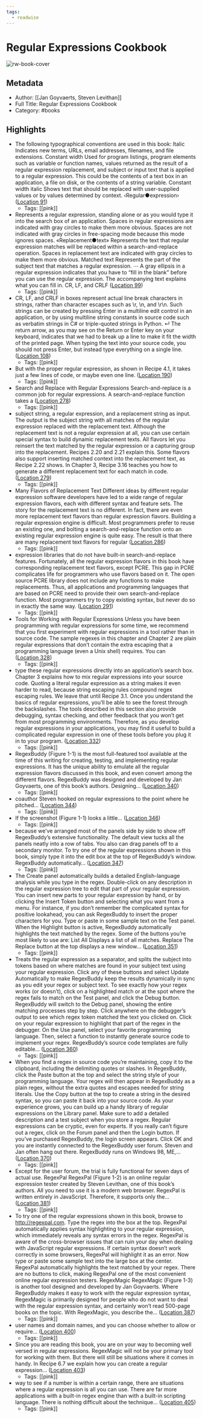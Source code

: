 ```yaml
---
tags:
  - readwise
---
```


# Regular Expressions Cookbook

![rw-book-cover](https://images-na.ssl-images-amazon.com/images/I/51JETzsPyVL._SL200_.jpg)

## Metadata
- Author: [[Jan Goyvaerts, Steven Levithan]]
- Full Title: Regular Expressions Cookbook
- Category: #books

## Highlights
- The following typographical conventions are used in this book: Italic Indicates new terms, URLs, email addresses, filenames, and file extensions. Constant width Used for program listings, program elements such as variable or function names, values returned as the result of a regular expression replacement, and subject or input text that is applied to a regular expression. This could be the contents of a text box in an application, a file on disk, or the contents of a string variable. Constant width italic Shows text that should be replaced with user-supplied values or by values determined by context. ‹Regular●expression› ([Location 91](https://readwise.io/to_kindle?action=open&asin=B008Y4OP1O&location=91))
    - Tags: [[pink]] 
- Represents a regular expression, standing alone or as you would type it into the search box of an application. Spaces in regular expressions are indicated with gray circles to make them more obvious. Spaces are not indicated with gray circles in free-spacing mode because this mode ignores spaces. «Replacement●text» Represents the text that regular expression matches will be replaced within a search-and-replace operation. Spaces in replacement text are indicated with gray circles to make them more obvious. Matched text Represents the part of the subject text that matches a regular expression. ⋯ A gray ellipsis in a regular expression indicates that you have to “fill in the blank” before you can use the regular expression. The accompanying text explains what you can fill in. CR, LF, and CRLF ([Location 99](https://readwise.io/to_kindle?action=open&asin=B008Y4OP1O&location=99))
    - Tags: [[pink]] 
- CR, LF, and CRLF in boxes represent actual line break characters in strings, rather than character escapes such as \r, \n, and \r\n. Such strings can be created by pressing Enter in a multiline edit control in an application, or by using multiline string constants in source code such as verbatim strings in C# or triple-quoted strings in Python. ↵ The return arrow, as you may see on the Return or Enter key on your keyboard, indicates that we had to break up a line to make it fit the width of the printed page. When typing the text into your source code, you should not press Enter, but instead type everything on a single line. ([Location 108](https://readwise.io/to_kindle?action=open&asin=B008Y4OP1O&location=108))
    - Tags: [[pink]] 
- But with the proper regular expression, as shown in Recipe 4.1, it takes just a few lines of code, or maybe even one line. ([Location 190](https://readwise.io/to_kindle?action=open&asin=B008Y4OP1O&location=190))
    - Tags: [[pink]] 
- Search and Replace with Regular Expressions Search-and-replace is a common job for regular expressions. A search-and-replace function takes a ([Location 278](https://readwise.io/to_kindle?action=open&asin=B008Y4OP1O&location=278))
    - Tags: [[pink]] 
- subject string, a regular expression, and a replacement string as input. The output is the subject string with all matches of the regular expression replaced with the replacement text. Although the replacement text is not a regular expression at all, you can use certain special syntax to build dynamic replacement texts. All flavors let you reinsert the text matched by the regular expression or a capturing group into the replacement. Recipes 2.20 and 2.21 explain this. Some flavors also support inserting matched context into the replacement text, as Recipe 2.22 shows. In Chapter 3, Recipe 3.16 teaches you how to generate a different replacement text for each match in code. ([Location 279](https://readwise.io/to_kindle?action=open&asin=B008Y4OP1O&location=279))
    - Tags: [[pink]] 
- Many Flavors of Replacement Text Different ideas by different regular expression software developers have led to a wide range of regular expression flavors, each with different syntax and feature sets. The story for the replacement text is no different. In fact, there are even more replacement text flavors than regular expression flavors. Building a regular expression engine is difficult. Most programmers prefer to reuse an existing one, and bolting a search-and-replace function onto an existing regular expression engine is quite easy. The result is that there are many replacement text flavors for regular ([Location 286](https://readwise.io/to_kindle?action=open&asin=B008Y4OP1O&location=286))
    - Tags: [[pink]] 
- expression libraries that do not have built-in search-and-replace features. Fortunately, all the regular expression flavors in this book have corresponding replacement text flavors, except PCRE. This gap in PCRE complicates life for programmers who use flavors based on it. The open source PCRE library does not include any functions to make replacements. Thus, all applications and programming languages that are based on PCRE need to provide their own search-and-replace function. Most programmers try to copy existing syntax, but never do so in exactly the same way. ([Location 291](https://readwise.io/to_kindle?action=open&asin=B008Y4OP1O&location=291))
    - Tags: [[pink]] 
- Tools for Working with Regular Expressions Unless you have been programming with regular expressions for some time, we recommend that you first experiment with regular expressions in a tool rather than in source code. The sample regexes in this chapter and Chapter 2 are plain regular expressions that don’t contain the extra escaping that a programming language (even a Unix shell) requires. You can ([Location 328](https://readwise.io/to_kindle?action=open&asin=B008Y4OP1O&location=328))
    - Tags: [[pink]] 
- type these regular expressions directly into an application’s search box. Chapter 3 explains how to mix regular expressions into your source code. Quoting a literal regular expression as a string makes it even harder to read, because string escaping rules compound regex escaping rules. We leave that until Recipe 3.1. Once you understand the basics of regular expressions, you’ll be able to see the forest through the backslashes. The tools described in this section also provide debugging, syntax checking, and other feedback that you won’t get from most programming environments. Therefore, as you develop regular expressions in your applications, you may find it useful to build a complicated regular expression in one of these tools before you plug it in to your program. ([Location 332](https://readwise.io/to_kindle?action=open&asin=B008Y4OP1O&location=332))
    - Tags: [[pink]] 
- RegexBuddy (Figure 1-1) is the most full-featured tool available at the time of this writing for creating, testing, and implementing regular expressions. It has the unique ability to emulate all the regular expression flavors discussed in this book, and even convert among the different flavors. RegexBuddy was designed and developed by Jan Goyvaerts, one of this book’s authors. Designing… ([Location 340](https://readwise.io/to_kindle?action=open&asin=B008Y4OP1O&location=340))
    - Tags: [[pink]] 
- coauthor Steven hooked on regular expressions to the point where he pitched… ([Location 344](https://readwise.io/to_kindle?action=open&asin=B008Y4OP1O&location=344))
    - Tags: [[pink]] 
- If the screenshot (Figure 1-1) looks a little… ([Location 346](https://readwise.io/to_kindle?action=open&asin=B008Y4OP1O&location=346))
    - Tags: [[pink]] 
- because we’ve arranged most of the panels side by side to show off RegexBuddy’s extensive functionality. The default view tucks all the panels neatly into a row of tabs. You also can drag panels off to a secondary monitor. To try one of the regular expressions shown in this book, simply type it into the edit box at the top of RegexBuddy’s window. RegexBuddy automatically… ([Location 347](https://readwise.io/to_kindle?action=open&asin=B008Y4OP1O&location=347))
    - Tags: [[pink]] 
- The Create panel automatically builds a detailed English-language analysis while you type in the regex. Double-click on any description in the regular expression tree to edit that part of your regular expression. You can insert new parts to your regular expression by hand, or by clicking the Insert Token button and selecting what you want from a menu. For instance, if you don’t remember the complicated syntax for positive lookahead, you can ask RegexBuddy to insert the proper characters for you. Type or paste in some sample text on the Test panel. When the Highlight button is active, RegexBuddy automatically highlights the text matched by the regex. Some of the buttons you’re most likely to use are: List All Displays a list of all matches. Replace The Replace button at the top displays a new window… ([Location 351](https://readwise.io/to_kindle?action=open&asin=B008Y4OP1O&location=351))
    - Tags: [[pink]] 
- Treats the regular expression as a separator, and splits the subject into tokens based on where matches are found in your subject text using your regular expression. Click any of these buttons and select Update Automatically to make RegexBuddy keep the results dynamically in sync as you edit your regex or subject text. To see exactly how your regex works (or doesn’t), click on a highlighted match or at the spot where the regex fails to match on the Test panel, and click the Debug button. RegexBuddy will switch to the Debug panel, showing the entire matching processes step by step. Click anywhere on the debugger’s output to see which regex token matched the text you clicked on. Click on your regular expression to highlight that part of the regex in the debugger. On the Use panel, select your favorite programming language. Then, select a function to instantly generate source code to implement your regex. RegexBuddy’s source code templates are fully editable… ([Location 360](https://readwise.io/to_kindle?action=open&asin=B008Y4OP1O&location=360))
    - Tags: [[pink]] 
- When you find a regex in source code you’re maintaining, copy it to the clipboard, including the delimiting quotes or slashes. In RegexBuddy, click the Paste button at the top and select the string style of your programming language. Your regex will then appear in RegexBuddy as a plain regex, without the extra quotes and escapes needed for string literals. Use the Copy button at the top to create a string in the desired syntax, so you can paste it back into your source code. As your experience grows, you can build up a handy library of regular expressions on the Library panel. Make sure to add a detailed description and a test subject when you store a regex. Regular expressions can be cryptic, even for experts. If you really can’t figure out a regex, click on the Forum panel and then the Login button. If you’ve purchased RegexBuddy, the login screen appears. Click OK and you are instantly connected to the RegexBuddy user forum. Steven and Jan often hang out there. RegexBuddy runs on Windows 98, ME,… ([Location 370](https://readwise.io/to_kindle?action=open&asin=B008Y4OP1O&location=370))
    - Tags: [[pink]] 
- Except for the user forum, the trial is fully functional for seven days of actual use. RegexPal RegexPal (Figure 1-2) is an online regular expression tester created by Steven Levithan, one of this book’s authors. All you need to use it is a modern web browser. RegexPal is written entirely in JavaScript. Therefore, it supports only the… ([Location 381](https://readwise.io/to_kindle?action=open&asin=B008Y4OP1O&location=381))
    - Tags: [[pink]] 
- To try one of the regular expressions shown in this book, browse to http://regexpal.com. Type the regex into the box at the top. RegexPal automatically applies syntax highlighting to your regular expression, which immediately reveals any syntax errors in the regex. RegexPal is aware of the cross-browser issues that can ruin your day when dealing with JavaScript regular expressions. If certain syntax doesn’t work correctly in some browsers, RegexPal will highlight it as an error. Now type or paste some sample text into the large box at the center. RegexPal automatically highlights the text matched by your regex. There are no buttons to click, making RegexPal one of the most convenient online regular expression testers. RegexMagic RegexMagic (Figure 1-3) is another tool designed and developed by Jan Goyvaerts. Where RegexBuddy makes it easy to work with the regular expression syntax, RegexMagic is primarily designed for people who do not want to deal with the regular expression syntax, and certainly won’t read 500-page books on the topic. With RegexMagic, you describe the… ([Location 387](https://readwise.io/to_kindle?action=open&asin=B008Y4OP1O&location=387))
    - Tags: [[pink]] 
- user names and domain names, and you can choose whether to allow or require… ([Location 400](https://readwise.io/to_kindle?action=open&asin=B008Y4OP1O&location=400))
    - Tags: [[pink]] 
- Since you are reading this book, you are on your way to becoming well versed in regular expressions. RegexMagic will not be your primary tool for working with them. But there will still be situations where it comes in handy. In Recipe 6.7 we explain how you can create a regular expression… ([Location 403](https://readwise.io/to_kindle?action=open&asin=B008Y4OP1O&location=403))
    - Tags: [[pink]] 
- way to see if a number is within a certain range, there are situations where a regular expression is all you can use. There are far more applications with a built-in regex engine than with a built-in scripting language. There is nothing difficult about the technique… ([Location 405](https://readwise.io/to_kindle?action=open&asin=B008Y4OP1O&location=405))
    - Tags: [[pink]]

